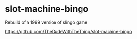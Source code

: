 slot-machine-bingo
==================

Rebuild of a 1999 version of slingo game

https://github.com/TheDudeWithTheThing/slot-machine-bingo
